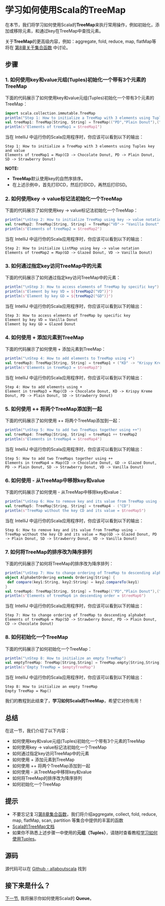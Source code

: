 # 学习如何使用Scala的TreeMap

在本节，我们将学习如何使用Scala的**TreeMap**来执行常用操作，例如初始化，添加或移除元素，和通过key在TreeMap中查找元素。
 
关于**TreeMap**的更高级内容，例如：aggregate, fold, reduce, map, flatMap等将在 [第8章关于集合函数](tutorial/8_1.md) 中讨论。

## 步骤

### 1. 如何使用key和value元组(Tuples)初始化一个带有3个元素的TreeMap

下面的代码展示了如何使用key和value元组(Tuples)初始化一个带有3个元素的TreeMap：

```scala
import scala.collection.immutable.TreeMap
println("Step 1: How to initialize a TreeMap with 3 elements using Tuples key and value")
val treeMap1: TreeMap[String, String] = TreeMap(("PD","Plain Donut"),("SD","Strawberry Donut"),("CD","Chocolate Donut"))
println(s"Elements of treeMap1 = $treeMap1")

```

当在 IntelliJ 中运行你的Scala应用程序时，你应该可以看到以下的输出：

```
Step 1: How to initialize a TreeMap with 3 elements using Tuples key and value
Elements of treeMap1 = Map(CD -> Chocolate Donut, PD -> Plain Donut, SD -> Strawberry Donut)

```

**NOTE:**

- **TreeMap**默认使用key的自然序排序。
- 在上述示例中，首先打印CD，然后打印CD，再然后打印SD。

### 2. 如何使用key -> value标记法初始化一个TreeMap

下面的代码展示了如何使用key -> value标记法初始化一个TreeMap：

```scala
println("\nStep 2: How to initialize TreeMap using key -> value notation")
val treeMap2: TreeMap[String, String] = TreeMap("VD"-> "Vanilla Donut", "GD" -> "Glazed Donut")
println(s"Elements of treeMap2 = $treeMap2")

```

当在 IntelliJ 中运行你的Scala应用程序时，你应该可以看到以下的输出：

```
Step 2: How to initialize ListMap using key -> value notation
Elements of treeMap2 = Map(GD -> Glazed Donut, VD -> Vanilla Donut)

```

 

### 3. 如何通过指定key访问TreeMap中的元素

下面的代码展示了如何通过指定key访问TreeMap中的元素：

```scala
println("\nStep 3: How to access elements of TreeMap by specific key")
println(s"Element by key VD = ${treeMap2("VD")}")
println(s"Element by key GD = ${treeMap2("GD")}")

```

当在 IntelliJ 中运行你的Scala应用程序时，你应该可以看到以下的输出：

```
Step 3: How to access elements of TreeMap by specific key
Element by key VD = Vanilla Donut
Element by key GD = Glazed Donut

```

### 4. 如何使用 + 添加元素到TreeMap

下面的代码展示了如何使用 + 添加元素到TreeMap：

```scala
println("\nStep 4: How to add elements to TreeMap using +")
val treeMap3: TreeMap[String, String] = treeMap1 + ("KD" -> "Krispy Kreme Donut")
println(s"Elements in treeMap3 = $treeMap3")

```

当在 IntelliJ 中运行你的Scala应用程序时，你应该可以看到以下的输出：

```
Step 4: How to add elements using +
Element in treeMap3 = Map(CD -> Chocolate Donut, KD -> Krispy Kreme Donut, PD -> Plain Donut, SD -> Strawberry Donut)

```

### 5. 如何使用 ++ 将两个TreeMap添加到一起

下面的代码展示了如何使用 ++ 将两个TreeMap添加到一起：

```scala
println("\nStep 5: How to add two TreeMaps together using ++")
val treeMap4: TreeMap[String, String] = treeMap1 ++ treeMap2
println(s"Elements in treeMap4 = $treeMap4")

```

当在 IntelliJ 中运行你的Scala应用程序时，你应该可以看到以下的输出：

```
Step 5: How to add two TreeMaps together using ++
Elements in treeMap4 = Map(CD -> Chocolate Donut, GD -> Glazed Donut, PD -> Plain Donut, SD -> Strawberry Donut, VD -> Vanilla Donut)

```

### 6. 如何使用 - 从TreeMap中移除key和value

下面的代码展示了如何使用 - 从TreeMap中移除key和value：

```scala
println("\nStep 6: How to remove key and its value from TreeMap using -")
val treeMap5: TreeMap[String, String] = treeMap4 - ("CD")
println(s"TreeMap without the key CD and its value = $treeMap5")

```

当在 IntelliJ 中运行你的Scala应用程序时，你应该可以看到以下的输出：

```
Step 6: How to remove key and its value from TreeMap using -
TreeMap without the key CD and its value = Map(GD -> Glazed Donut, PD -> Plain Donut, SD -> Strawberry Donut, VD -> Vanilla Donut)

```

### 7. 如何将TreeMap的排序改为降序排列

下面的代码展示了如何将TreeMap的排序改为降序排列：

```scala
println("\nStep 7: How to change ordering of TreeMap to descending alphabet")
object AlphabetOrdering extends Ordering[String] {
 def compare(key1:String, key2:String) = key2.compareTo(key1)
}
val treeMap6: TreeMap[String, String] = TreeMap(("PD","Plain Donut"),("SD","Strawberry Donut"),("CD","Chocolate Donut"))(AlphabetOrdering)
println(s"Elements of treeMap6 in descending order = $treeMap6")

```

当在 IntelliJ 中运行你的Scala应用程序时，你应该可以看到以下的输出：

```
Step 7: How to change ordering of TreeMap to descending alphabet
Elements of treeMap6 = Map(SD -> Strawberry Donut, PD -> Plain Donut, CD -> Chocolate Donut)

```

### 8. 如何初始化一个TreeMap

下面的代码展示了如何初始化一个TreeMap：

```scala
println("\nStep 8: How to initialize an empty TreeMap")
val emptyTreeMap: TreeMap[String,String] = TreeMap.empty[String,String]
println(s"Empty TreeMap = $emptyTreeMap")

```

当在 IntelliJ 中运行你的Scala应用程序时，你应该可以看到以下的输出：

```
Step 8: How to initialize an empty TreeMap
Empty TreeMap = Map()

```

我们的教程到此结束了，**学习如何Scala的TreeMap**，希望它对你有用！


## 总结

在这一节，我们介绍了以下内容：

- 如何使用key和value元组(Tuples)初始化一个带有3个元素的TreeMap
- 如何使用key -> value标记法初始化一个TreeMap
- 如何通过指定key访问TreeMap中的元素
- 如何使用 + 添加元素到TreeMap
- 如何使用 ++ 将两个TreeMap添加到一起
- 如何使用 - 从TreeMap中移除key和value
- 如何将TreeMap的排序改为降序排列
- 如何初始化一个TreeMap

## 提示

- 不要忘记复习[第8章集合函数](tutorial/8_1.md)，我们将介绍aggregate, collect, fold, reduce, map, flatMap, scan, partition 等集合中提供的丰富的函数
- [Scala的TreeMap文档](http://www.scala-lang.org/api/current/#scala.collection.immutable.TreeMap)
- 如果你不熟悉上述步骤一中使用的**元组（Tuples）**，请随时查看教程[学习如何使用Tuples](2_10.md)。

## 源码

源代码可以在 [Github - allaboutscala](https://github.com/nadimbahadoor/allaboutscala) 找到
 
## 接下来是什么？

[下一节](tutorial/6_8.md), 我将展示你如何使用Scala的 **Queue**。
